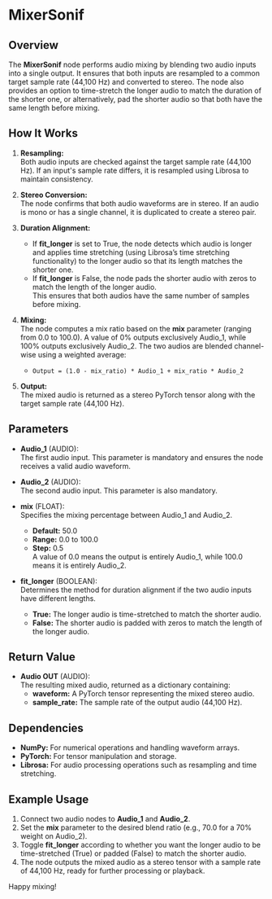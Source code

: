 # MixerSonif

## Overview
The **MixerSonif** node performs audio mixing by blending two audio inputs into a single output. It ensures that both inputs are resampled to a common target sample rate (44,100 Hz) and converted to stereo. The node also provides an option to time-stretch the longer audio to match the duration of the shorter one, or alternatively, pad the shorter audio so that both have the same length before mixing.

## How It Works
1. **Resampling:**  
   Both audio inputs are checked against the target sample rate (44,100 Hz). If an input's sample rate differs, it is resampled using Librosa to maintain consistency.

2. **Stereo Conversion:**  
   The node confirms that both audio waveforms are in stereo. If an audio is mono or has a single channel, it is duplicated to create a stereo pair.

3. **Duration Alignment:**  
   - If **fit_longer** is set to True, the node detects which audio is longer and applies time stretching (using Librosa’s time stretching functionality) to the longer audio so that its length matches the shorter one.
   - If **fit_longer** is False, the node pads the shorter audio with zeros to match the length of the longer audio.  
   This ensures that both audios have the same number of samples before mixing.

4. **Mixing:**  
   The node computes a mix ratio based on the **mix** parameter (ranging from 0.0 to 100.0). A value of 0% outputs exclusively Audio_1, while 100% outputs exclusively Audio_2. The two audios are blended channel-wise using a weighted average:
   - `Output = (1.0 - mix_ratio) * Audio_1 + mix_ratio * Audio_2`
   
5. **Output:**  
   The mixed audio is returned as a stereo PyTorch tensor along with the target sample rate (44,100 Hz).

## Parameters
- **Audio_1** (AUDIO):  
  The first audio input. This parameter is mandatory and ensures the node receives a valid audio waveform.

- **Audio_2** (AUDIO):  
  The second audio input. This parameter is also mandatory.

- **mix** (FLOAT):  
  Specifies the mixing percentage between Audio_1 and Audio_2.  
  - **Default:** 50.0  
  - **Range:** 0.0 to 100.0  
  - **Step:** 0.5  
  A value of 0.0 means the output is entirely Audio_1, while 100.0 means it is entirely Audio_2.

- **fit_longer** (BOOLEAN):  
  Determines the method for duration alignment if the two audio inputs have different lengths.  
  - **True:** The longer audio is time-stretched to match the shorter audio.  
  - **False:** The shorter audio is padded with zeros to match the length of the longer audio.

## Return Value
- **Audio OUT** (AUDIO):  
  The resulting mixed audio, returned as a dictionary containing:
  - **waveform:** A PyTorch tensor representing the mixed stereo audio.
  - **sample_rate:** The sample rate of the output audio (44,100 Hz).

## Dependencies
- **NumPy:** For numerical operations and handling waveform arrays.
- **PyTorch:** For tensor manipulation and storage.
- **Librosa:** For audio processing operations such as resampling and time stretching.

## Example Usage
1. Connect two audio nodes to **Audio_1** and **Audio_2**.
2. Set the **mix** parameter to the desired blend ratio (e.g., 70.0 for a 70% weight on Audio_2).
3. Toggle **fit_longer** according to whether you want the longer audio to be time-stretched (True) or padded (False) to match the shorter audio.
4. The node outputs the mixed audio as a stereo tensor with a sample rate of 44,100 Hz, ready for further processing or playback.

Happy mixing!
